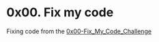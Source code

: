# 0x00. Fix my code
Fixing code from the [0x00-Fix_My_Code_Challenge](https://github.com/holbertonschool/0x00-Fix_My_Code_Challenge)
